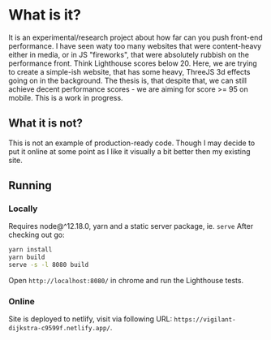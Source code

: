 # What is it?

It is an experimental/research project about how far can you push front-end performance. I have seen waty too many websites that were content-heavy either in media, or in JS "fireworks", that were absolutely rubbish on the performance front. Think Lighthouse scores below 20.
Here, we are trying to create a simple-ish website, that has some heavy, ThreeJS 3d effects going on in the background.
The thesis is, that despite that, we can still achieve decent performance scores - we are aiming for score >= 95 on mobile.
This is a work in progress.

## What it is not?

This is not an example of production-ready code. Though I may decide to put it online at some point as I like it visually a bit better then my existing site.

## Running

### Locally

Requires node@^12.18.0, yarn and a static server package, ie. `serve`
After checking out go:

```bash
yarn install
yarn build
serve -s -l 8080 build
```

Open `http://localhost:8080/` in chrome and run the Lighthouse tests.

### Online

Site is deployed to netlify, visit via following URL: `https://vigilant-dijkstra-c9599f.netlify.app/`.
